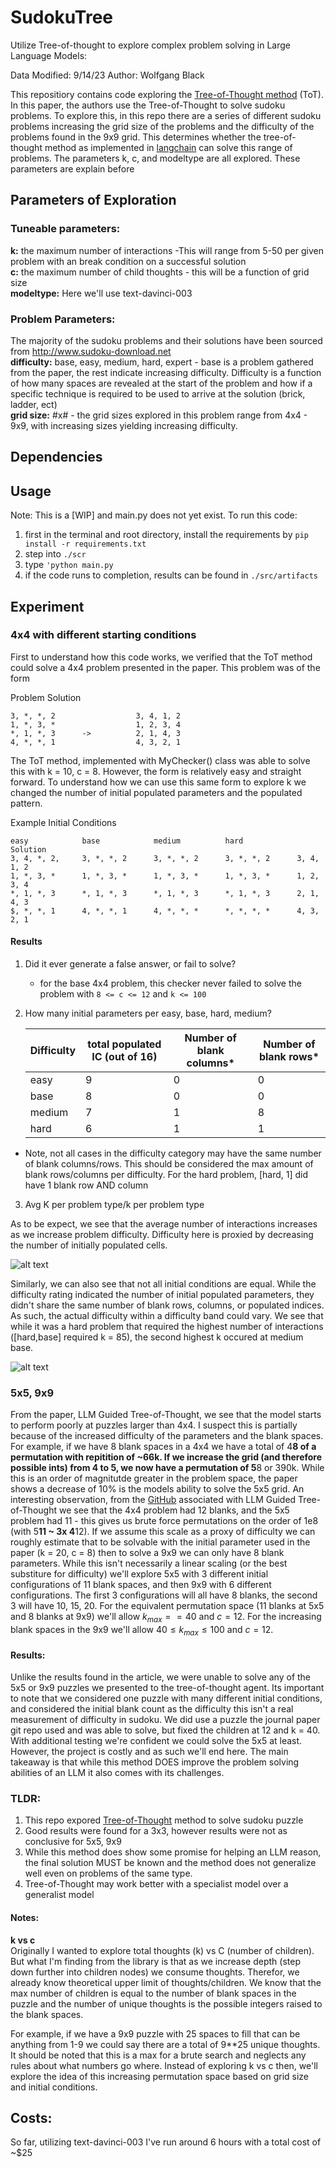 # SudokuTree
Utilize Tree-of-thought to explore complex problem solving in Large Language Models:

Data Modified: 9/14/23
Author: Wolfgang Black

This repositiory contains code exploring the [Tree-of-Thought method](https://arxiv.org/pdf/2305.08291.pdf) (ToT). In this paper, 
the authors use the Tree-of-Thought to solve sudoku problems. To explore this, in this repo there are a series of different sudoku problems
increasing the grid size of the problems and the difficulty of the problems found in the 9x9 grid. This determines whether the tree-of-thought method as implemented in [langchain]() can solve this range of problems. The parameters k, c, and modeltype are all explored. These parameters are explain before

## Parameters of Exploration
### Tuneable parameters:
<b>k:</b> the maximum number of interactions -This will range from 5-50 per given problem with an break condition on a successful solution <br>
<b>c:</b> the maximum number of child thoughts - this will be a function of grid size<br>
<b>modeltype:</b> Here we'll use text-davinci-003 

### Problem Parameters:
The majority of the sudoku problems and their solutions have been sourced from http://www.sudoku-download.net <br>
<b>difficulty:</b> base, easy, medium, hard, expert - base is a problem gathered from the paper, the rest indicate increasing difficulty. Difficulty is a function of how many spaces are revealed at the start of the problem and how if a specific technique is required to be used to arrive at the solution (brick, ladder, ect) <br>
<b>grid size:</b> #x# - the grid sizes explored in this problem range from 4x4 - 9x9, with increasing sizes yielding increasing difficulty. 

## Dependencies

## Usage 
Note: This is a [WIP] and main.py does not yet exist. 
To run this code:
1. first in the terminal and root directory, install the requirements by ```pip install -r requirements.txt```
2. step into ```./scr```
3. type ```'python main.py```
4. if the code runs to completion, results can be found in ```./src/artifacts```

## Experiment
### 4x4 with different starting conditions
First to understand how this code works, we verified that the ToT method could solve a 4x4 problem presented in the paper. This problem was of the form

Problem                     Solution
```
3, *, *, 2                  3, 4, 1, 2
1, *, 3, *                  1, 2, 3, 4
*, 1, *, 3      ->          2, 1, 4, 3
4, *, *, 1                  4, 3, 2, 1
```

The ToT method, implemented with MyChecker() class was able to solve this with k = 10, c = 8. However, the form is relatively easy and straight forward. To understand how we can use this same form to explore k we changed the number of initial populated parameters and the populated pattern.


Example Initial Conditions
```
easy            base            medium          hard            Solution 
3, 4, *, 2,     3, *, *, 2      3, *, *, 2      3, *, *, 2      3, 4, 1, 2
1, *, 3, *      1, *, 3, *      1, *, 3, *      1, *, 3, *      1, 2, 3, 4
*, 1, *, 3      *, 1, *, 3      *, 1, *, 3      *, 1, *, 3      2, 1, 4, 3
$, *, *, 1      4, *, *, 1      4, *, *, *      *, *, *, *      4, 3, 2, 1

```
#### Results
1. Did it ever generate a false answer, or fail to solve?
    - for the base 4x4 problem, this checker never failed to solve the problem with ``` 8 <= c <= 12 ``` and ```k <= 100```
2. How many initial parameters per easy, base, hard, medium?

    | Difficulty | total populated IC (out of 16) | Number of blank columns*| Number of blank rows* |
    |-|-|-|-|
    | easy | 9 | 0 | 0 |
    | base | 8 | 0 | 0 |
    | medium | 7 | 1| 8|
    | hard | 6 |1 | 1|

* Note, not all cases in the difficulty category may have the same number of blank columns/rows. This should be considered the max amount of blank rows/columns per difficulty. For the hard problem, [hard, 1] did have 1 blank row AND column

3. Avg K per problem type/k per problem type

As to be expect, we see that the average number of interactions increases as we increase problem difficulty. Difficulty here is proxied by decreasing the number of initially populated cells. 

![alt text](https://github.com/wolfgangjblack/ReasonRover/blob/main/src/artifacts/avg_k.jpg)

Similarly, we can also see that not all initial conditions are equal. While the difficulty rating indicated the number of initial populated parameters, they didn't share the same number of blank rows, columns, or populated indices. As such, the actual difficulty within a difficulty band could vary. We see that while it was a hard problem that required the highest number of interactions ([hard,base] required k = 85), the second highest k occured at medium base. 

![alt text](https://github.com/wolfgangjblack/ReasonRover/blob/main/src/artifacts/max_k.jpg)

### 5x5, 9x9

From the paper, LLM Guided Tree-of-Thought, we see that the model starts to perform poorly at puzzles larger than 4x4. I suspect this is partially because of the increased difficulty of the parameters and the blank spaces. For example, if we have 8 blank spaces in a 4x4 we have a total of 4**8 of a permutation with repitition of ~66k. If we increase the grid (and therefore possible ints) from 4 to 5, we now have a permutation of 5**8 or 390k. While this is an order of magnitutde greater in the problem space, the paper shows a decrease of 10% is the models ability to solve the 5x5 grid. An interesting observation, from the [GitHub](https://github.com/jieyilong/tree-of-thought-puzzle-solver) associated with LLM Guided Tree-of-Thought we see that the 4x4 problem had 12 blanks, and the 5x5 problem had 11 - this gives us brute force permutations on the order of 1e8 (with 5**11 ~ 3x 4**12). If we assume this scale as a proxy of difficulty we can roughly estimate that to be solvable with the initial parameter used in the paper (k = 20, c = 8) then to solve a 9x9 we can only have 8 blank parameters. While this isn't necessarily a linear scaling (or the best substiture for difficulty) we'll explore 5x5 with 3 different initial configurations of 11 blank spaces, and then 9x9 with 6 different configurations. The first 3 configurations will all have 8 blanks, the second 3 will have 10, 15, 20. For the equivalent permutation space (11 blanks at 5x5 and 8 blanks at 9x9) we'll allow $k_{max} == 40$ and $c = 12$. For the increasing blank spaces in the 9x9 we'll allow $40 \leq k_{max} \leq 100$ and $c = 12$. 

#### Results:
Unlike the results found in the article, we were unable to solve any of the 5x5 or 9x9 puzzles we presented to the tree-of-thought agent. Its important to note that we considered one puzzle with many different initial conditions, and considered the initial blank count as the difficulty this isn't a real measurement of difficulty in sudoku. We did use a puzzle the journal paper git repo used and was able to solve, but fixed the children at 12 and k = 40. With additional testing we're confident we could solve the 5x5 at least. However, the project is costly and as such we'll end here. The main takeaway is that while this method DOES improve the problem solving abilities of an LLM it also comes with its challenges. 


### TLDR:

1. This repo expored [Tree-of-Thought](https://arxiv.org/pdf/2305.08291.pdf) method to solve sudoku puzzle
2. Good results were found for a 3x3, however results were not as conclusive for 5x5, 9x9
3. While this method does show some promise for helping an LLM reason, the final solution MUST be known and the method does not generalize well even on problems of the same type. 
4. Tree-of-Thought may work better with a specialist model over a generalist model 

#### Notes:

<b> k vs c </b> <br>
Originally I wanted to explore total thoughts (k) vs C (number of children). But what I'm finding from the library is that as we increase depth (step down further into children nodes) we consume thoughts. Therefor, we already know theoretical upper limit of thoughts/children. We know that the max number of children is equal to the number of blank spaces in the puzzle and the number of unique thoughts is the possible integers raised to the blank spaces. 

For example, if we have a 9x9 puzzle with 25 spaces to fill that can be anything from 1-9 we could say there are a total of 9**25 unique thoughts. It should be noted that this is a max for a brute search and neglects any rules about what numbers go where.  Instead of exploring k vs c then, we'll explore the idea of this increasing permutation space based on grid size and initial conditions.

## Costs:
So far, utilizing text-davinci-003 I've run around 6 hours with a total cost of ~$25
